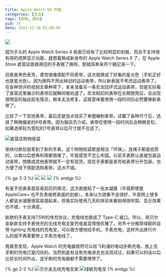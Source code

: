 ```yaml
---
title: Apple Watch S8 开箱
categories: [生活]
tags: [购物, 数码]
pid: 74
date: 2022-12-16 01:00:00
---
```


![](https://cos.pinlyu.com/posts/2022/74-watch1.webp)

因为手头的 Apple Watch Series 4 表面已经有了比较明显的划痕，而且不支持很有用的熄屏显示功能，就想着换成新发布的 Apple Watch Series 8 了。在 Apple Store 直营店直接用旧的手表做了换购，那就简单来开个箱记录一下。
<!-- more -->

旧表是黑色表壳，感觉很难搭配不同表带，这次就换成了好看的星光色（手机正好也是星光色）。因为换购不用出掉旧的运动表带，所以新表就不考虑运动表带了。在各种测评的视频文章种草下，本来准备买一条尼龙回环式运动表带，但是实际看了直营店里展示的表带后就瞬间被劝退了。尼龙粘扣的表带在长期使用后，会出现很明显的抽丝起毛情况，根本无法修复，这就意味着使用一段时间后必然要换新表带了。

比较了一下其他表带，最后还是加点钱买了单圈编制表带。试戴了各种尺寸后，选择了稍微偏紧的6号表带。因为据店员介绍，表带在使用一段时间后会稍微变松，如果选择较为宽松的7号表带以后尺寸就不合适了。

![直营店购物纸袋](https://cos.pinlyu.com/posts/2022/74-watch2.webp#500x)

愉快付款后就拿到了新的手表，这个购物纸袋那是相当「环保」，连绳子都是纸质的，以致以后想再利用都很难了，毕竟感觉不怎么牢固。以前手表默认直接包装运动表带，想换成其他表带就不一定有现货。现在手表都是表壳和表带分开包装，也方便了线下搭配选购表带，这点不错。

{% gp 3-3 %}
![](https://cos.pinlyu.com/posts/2022/74-watch3.webp)
![](https://cos.pinlyu.com/posts/2022/74-watch4.webp)
![](https://cos.pinlyu.com/posts/2022/74-watch5.webp)
{% endgp %}

有鉴于旧表表面容易刮花的情况，这次直接贴了一张水凝膜（毕竟即使是 AppleCare+ 也不负责维修表面的划痕）。本来以为效果不会很好，毕竟网上很多人都说水凝膜很容易翘起来，但我实际使用几天的体验来看贴得很牢固、显示效果也不错，十分满意。

新款的手表支持7.5W的快充协议，充电线也换成了 Type-C 接口。所以，用贝尔金新款支持手表快充的无线充电支架充电就显得很优雅了。另外十分推荐绿联的自带 lighting 充电线的充电宝，可以很方便地给手机、手表充电，这样外出旅行什么的就不再需要带上手表充电线了。

我甚至发现，Apple Watch 的充电器居然可以给飞利浦的电动牙刷充电，放上去牙刷的充电灯是闪烁的。当然到底有没有充电进去也没测试过，如果可以的话以后比较长时间外出，连牙刷的充电器都不需要携带了。

{% gp 2-2 %}
![贝尔金无线充电支架](https://cos.pinlyu.com/posts/2022/74-watch6.webp)
![绿联充电宝](https://cos.pinlyu.com/posts/2022/74-watch7.webp)
{% endgp %}